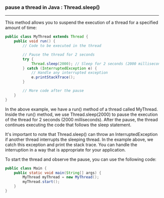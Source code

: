 ###  pause a thread in Java  :   Thread.sleep()
-----------------------------------------
This method allows you to suspend the execution of a thread for a specified amount of time:


```java
public class MyThread extends Thread {
    public void run() {
        // Code to be executed in the thread

        // Pause the thread for 2 seconds
        try {
            Thread.sleep(2000); // Sleep for 2 seconds (2000 milliseconds)
        } catch (InterruptedException e) {
            // Handle any interrupted exception
            e.printStackTrace();
        }

        // More code after the pause
    }
}

```


In the above example, we have a run() method of a thread called MyThread.
Inside the run() method, we use Thread.sleep(2000) to pause the execution of the thread for 2 seconds (2000 milliseconds).
After the pause, the thread continues executing the code that follows the sleep statement.

It's important to note that Thread.sleep() can throw an InterruptedException if another thread interrupts the sleeping thread.
In the example above, we catch this exception and print the stack trace.
You can handle the interruption in a way that is appropriate for your application.

To start the thread and observe the pause, you can use the following code:

```java
public class Main {
    public static void main(String[] args) {
        MyThread myThread = new MyThread();
        myThread.start();
    }
}

```